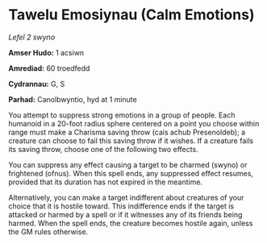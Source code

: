# Tawelu Emosiynau (Calm Emotions)

*Lefel 2 swyno*

**Amser Hudo:** 1 acsiwn

**Amrediad:** 60 troedfedd

**Cydrannau:** G, S

**Parhad:** Canolbwyntio, hyd at 1 minute

You attempt to suppress strong emotions in a group of people. Each humanoid in a 20-foot radius sphere centered on a point you choose within range must make a Charisma saving throw (cais achub Presenoldeb); a creature can choose to fail this saving throw if it wishes. If a creature fails its saving throw, choose one of the following two effects.

You can suppress any effect causing a target to be charmed (swyno) or frightened (ofnus). When this spell ends, any suppressed effect resumes, provided that its duration has not expired in the meantime.

Alternatively, you can make a target indifferent about creatures of your choice that it is hostile toward. This indifference ends if the target is attacked or harmed by a spell or if it witnesses any of its friends being harmed. When the spell ends, the creature becomes hostile again, unless the GM rules otherwise.